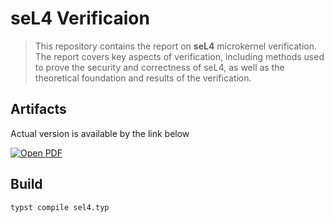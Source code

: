 # seL4 Verificaion
>This repository contains the report on **seL4** microkernel verification. The report covers key aspects of verification, including methods used to prove the security and correctness of seL4, as well as the theoretical foundation and results of the verification.

## Artifacts
Actual version is available by the link below


[![Open PDF](https://img.shields.io/badge/seL4%20Verification%20|%20PDF-blue?style=for-the-badge&logo=pdf)](
    https://notoriginallink.github.io/seL4-verification/compiled/seL4.pdf
)

## Build
```bash
typst compile sel4.typ
```

